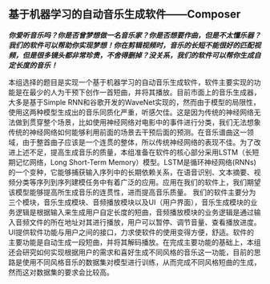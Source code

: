 ## 基于机器学习的自动音乐生成软件——Composer

​		***你爱听音乐吗？你是否曾梦想做一名音乐家？你是否想要作曲，但是不太懂乐器？我们的软件可以帮助你实现梦想！你在剪辑视频时，音乐的长短不能很好的匹配视频，但是很多镜头都非常珍贵，不舍得删掉？没关系，我们的软件可以帮你生成自定长度的音乐！***

​		本组选择的题目是实现一个基于机器学习的自动音乐生成软件，软件主要实现的功能是在最少的人为干预下创作一首短曲，并将其播放。目前市面上的音乐生成器，大多是基于Simple RNN和谷歌开发的WaveNet实现的，然而由于模型的局限性，使用这两种模型生成出的音乐同质化严重，听感欠佳。这是因为传统的神经网络无法做到贯穿整个场景，比如使用神经网络对电影中的事件进行分类，我们无法想象传统的神经网络如何能够利用前面的场景去干预后面的预测。在音乐谱曲这一领域，由于整首曲子应该是一个连贯的整体，所以传统神经网络的表现不佳。为了改进上述不足，提高生成音乐的质量，本组准备在软件的核心部分采用LSTM（长短期记忆网络，Long Short-Term Memory）模型。LSTM是循环神经网络(RNNs)的一个变种，它能够捕获输入序列中的长期依赖关系，在语音识别、文本摘要、视频分类等序列到序列建模任务中有着广泛的应用。应用在我们的软件上，我们期望该模型能够提高所生成音乐的连贯性，进而提高音乐质量。
我们的软件主要分为三个模块，音乐生成模块、音频播放模块以及UI（用户界面），音乐生成模块的业务逻辑是根据输入来生成用户自定长度的短曲，音频播放模块的业务逻辑是通过输入音频文件的所在地址对其进行播放，用户可以暂停、调节音量、查看播放进度。UI提供软件功能与用户之间的接口，力求使软件的使用变得方便，舒适。
​		软件的主要功能是自动生成一段短曲，并将其解码播放。在完成主要功能的基础上，本组还会研究如何实现根据用户的需求和喜好生成不同风格的音乐这一功能，目前的思路是使用不同风格音乐的数据集对模型进行训练，从而完成不同风格短曲的生成，然而这对数据集的要求会比较高。

